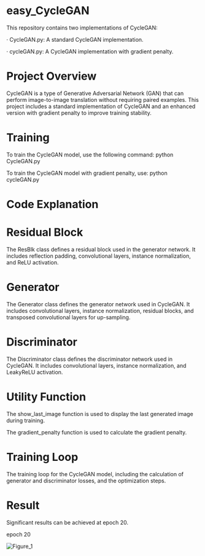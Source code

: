 # easy_CycleGAN

This repository contains two implementations of CycleGAN:

· CycleGAN.py: A standard CycleGAN implementation.

· cycleGAN.py: A CycleGAN implementation with gradient penalty.

# Project Overview

CycleGAN is a type of Generative Adversarial Network (GAN) that can perform image-to-image translation without requiring paired examples. This project includes a standard implementation of CycleGAN and an enhanced version with gradient penalty to improve training stability.

# Training

To train the CycleGAN model, use the following command: python CycleGAN.py

To train the CycleGAN model with gradient penalty, use: python cycleGAN.py

# Code Explanation

# Residual Block

The ResBlk class defines a residual block used in the generator network. It includes reflection padding, convolutional layers, instance normalization, and ReLU activation.

# Generator

The Generator class defines the generator network used in CycleGAN. It includes convolutional layers, instance normalization, residual blocks, and transposed convolutional layers for up-sampling.

# Discriminator

The Discriminator class defines the discriminator network used in CycleGAN. It includes convolutional layers, instance normalization, and LeakyReLU activation.

# Utility Function

The show_last_image function is used to display the last generated image during training.

The gradient_penalty function is used to calculate the gradient penalty.

# Training Loop

The training loop for the CycleGAN model, including the calculation of generator and discriminator losses, and the optimization steps.

# Result

Significant results can be achieved at epoch 20.

epoch 20

![Figure_1](https://github.com/user-attachments/assets/a4a31f8f-1fbe-45e8-9698-c7f51aea185b)




